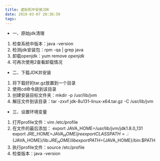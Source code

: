 ```yaml
---
title: 虚拟机中安装JDK
date: 2019-03-07 20:36:59
tags:
---
```

* 一、原始jdk清理
1. 检查系统中版本：java -version
2. 检测jdk安装包：rpm -qa | grep java
3. 卸载openjdk：yum remove *openjdk*
4. 可再次使用2查看卸载情况

* 二、下载JDK并安装
1. 将下载好的tar.gz放置到一个目录
2. 使用cd命令跳到该目录
3. 创建安装目标文件夹：mkdir -p /usr/lib/jvm
4. 解压文件到该目录：tar -zxvf jdk-8u131-linux-x64.tar.gz -C /usr/lib/jvm

* 三、设置环境变量
1. 打开profile文件：vim /etc/profile
2. 在文件的最后添加：
export JAVA_HOME=/usr/lib/jvm/jdk1.8.0_131  
export JRE_HOME=${JAVA_HOME}/jre  
export CLASSPATH=.:${JAVA_HOME}/lib:${JRE_HOME}/lib  
export  PATH=${JAVA_HOME}/bin:$PATH
3. 执行profile文件：source /etc/profile
4. 检查版本：java -version